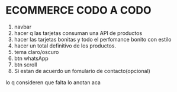 # ECOMMERCE CODO A CODO

1. navbar
2. hacer q las tarjetas consuman una API de productos
3. hacer las tarjetas bonitas y todo el perfomance bonito con estilo
4. hacer un total definitivo de los productos.
5. tema claro/oscuro
6. btn whatsApp
7. btn scroll
8. Si estan de acuerdo un fomulario de contacto(opcional)

lo q consideren que falta lo anotan aca
